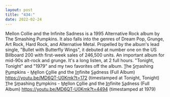 ```yaml
---
layout: post
title: "434:"
date: 2022-02-24
---
```


Mellon Collie and the Infinite Sadness is a 1995 Alternative Rock album by The Smashing Pumpkins. It also falls into the genres of Dream Pop, Grunge, Art Rock, Hard Rock, and Alternative Metal. Propelled by the album's lead single, "Bullet with Butterfly Wings", it debuted at number one on the US Billboard 200 with first-week sales of 246,500 units. An important album for mid-90s alt-rock and grunge. It's a long listen, at 2 full hours. "Tonight, Tonight" and "1979" and my two favorites off the album.
 T̲he S̲m̲ashing P̲u̲mpkins - M̲e̲llon C̲o̲llie a̲nd the I̲n̲finite S̲a̲dness (Full Album)
https://youtu.be/MD6QT-U0Kmk?t=172 (timestamped at Tonight, Tonight)
 T̲he S̲m̲ashing P̲u̲mpkins - M̲e̲llon C̲o̲llie a̲nd the I̲n̲finite S̲a̲dness (Full Album)
https://youtu.be/MD6QT-U0Kmk?t=4494 (timestamped at 1979)
